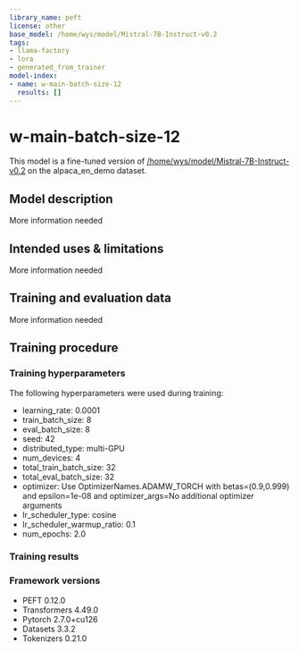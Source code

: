 ```yaml
---
library_name: peft
license: other
base_model: /home/wys/model/Mistral-7B-Instruct-v0.2
tags:
- llama-factory
- lora
- generated_from_trainer
model-index:
- name: w-main-batch-size-12
  results: []
---
```


<!-- This model card has been generated automatically according to the information the Trainer had access to. You
should probably proofread and complete it, then remove this comment. -->

# w-main-batch-size-12

This model is a fine-tuned version of [/home/wys/model/Mistral-7B-Instruct-v0.2](https://huggingface.co//home/wys/model/Mistral-7B-Instruct-v0.2) on the alpaca_en_demo dataset.

## Model description

More information needed

## Intended uses & limitations

More information needed

## Training and evaluation data

More information needed

## Training procedure

### Training hyperparameters

The following hyperparameters were used during training:
- learning_rate: 0.0001
- train_batch_size: 8
- eval_batch_size: 8
- seed: 42
- distributed_type: multi-GPU
- num_devices: 4
- total_train_batch_size: 32
- total_eval_batch_size: 32
- optimizer: Use OptimizerNames.ADAMW_TORCH with betas=(0.9,0.999) and epsilon=1e-08 and optimizer_args=No additional optimizer arguments
- lr_scheduler_type: cosine
- lr_scheduler_warmup_ratio: 0.1
- num_epochs: 2.0

### Training results



### Framework versions

- PEFT 0.12.0
- Transformers 4.49.0
- Pytorch 2.7.0+cu126
- Datasets 3.3.2
- Tokenizers 0.21.0